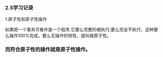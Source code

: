 ### 2.5学习记录

1.原子性和原子性操作

如果把一个事务可看作是一个程序,它要么完整的被执行,要么完全不执行，这种要么操作100%完成，要么无操作的特性，就叫做原子性。

### 而符合原子性的操作就是原子性操作。